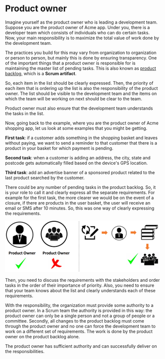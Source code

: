 # Product owner

Imagine yourself as the product owner who is leading a development team. Suppose you are the product owner of Acme app. Under you, there is a developer team which consists of individuals who can do certain tasks. Now, your main responsibility is to maximize the total value of work done by the development team.

The practices you build for this may vary from organization to organization or person to person, but mainly this is done by ensuring transparency. One of the important things that a product owner is responsible for is maintaining the master list of pending tasks. This is also known as [product backlog](../agile/product_backlog.md), which is a **Scrum artifact**.

So, each item in the list should be clearly expressed. Then, the priority of each item that is ordering up the list is also the responsibility of the product owner. The list should be visible to the development team and the items on which the team will be working on next should be clear to the team.

Product owner must also ensure that the development team understands the tasks in the list.

Now, going back to the example, where you are the product owner of Acme shopping app, let us look at some examples that you might be getting.

**First task**: if a customer adds something in the shopping basket and leaves without paying, we want to send a reminder to that customer that there is a product in your basket for which payment is pending.

**Second task**: when a customer is adding an address, the city, state and postcode gets automatically filled based on the device's GPS location.

**Third task**: add an advertise banner of a sponsored product related to the last product searched by the customer.

There could be any number of pending tasks in the product backlog. So, it is your role to call it and clearly express all the separate requirements. For example for the first task, the more clearer we would be on the event of a closure, if there are products in the user basket, the user will receive an email or SMS after 10 minutes. So, this was one way of clearly expressing the requirements.

![Product owner](../images/product-owner.png)

Then, you need to discuss the requirements with the stakeholders and order tasks in the order of their importance of priority. Also, you need to ensure that your team knows about the list and clearly understands each of these requirements.

With the responsibility, the organization must provide some authority to a product owner. In a Scrum team the authority is provided in this way: the product owner can only be a single person and not a group of people or a committee. Secondly, all changes to the product backlog must come through the product owner and no one can force the development team to work on a different set of requirements. The work is done by the product owner on the product backlog alone.

The product owner has sufficient authority and can successfully deliver on the responsibilities.
